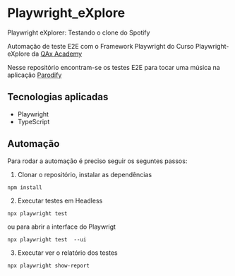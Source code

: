 # Playwright_eXplore
Playwright eXplorer: Testando o clone do Spotify

Automação de teste E2E com o Framework Playwright do Curso Playwright-eXplore da [QAx Academy](https://qaxperience.com/)

Nesse repositório encontram-se os testes E2E para tocar uma música na aplicação [Parodify](https://parodify.vercel.app/)

## Tecnologias aplicadas
- Playwright
- TypeScript


## Automação
Para rodar a automação é preciso seguir os seguntes passos:

1. Clonar o repositório, instalar as dependências
```
npm install
```

2. Executar testes em Headless
```
npx playwright test 
```
ou para abrir a interface do Playwrigt
```
npx playwright test  --ui
```
3. Executar ver o relatório dos testes
```
npx playwright show-report
```
